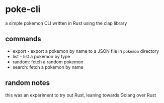# poke-cli
a simple pokemon CLI written in Rust using the clap library

## commands
- export - export a pokemon by name to a JSON file in `pokemon` directory
- list - list a pokemon by type
- random: fetch a random pokemon
- search: fetch a pokemon by name

## random notes
this was an experiment to try out Rust, leaning towards Golang over Rust
